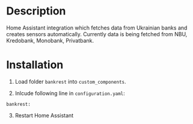 # Description
Home Assistant integration which fetches data from Ukrainian banks and creates sensors automatically.
Currently data is being fetched from NBU, Kredobank, Monobank, Privatbank.

# Installation
1. Load folder `bankrest` into `custom_components`. 

2. Inlcude following line in `configuration.yaml`:
```
bankrest:
```

3. Restart Home Assistant
